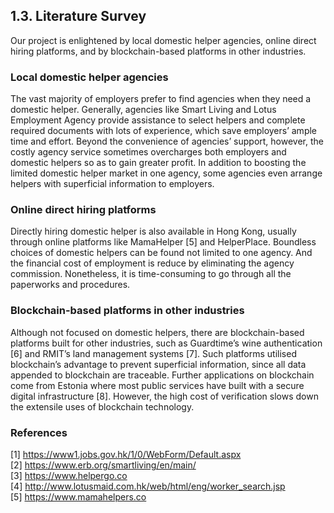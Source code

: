 ## 1.3. Literature Survey

Our project is enlightened by local domestic helper agencies, online direct hiring platforms, and by blockchain-based platforms in other industries.

### Local domestic helper agencies
The vast majority of employers prefer to find agencies when they need a domestic helper. Generally, agencies like Smart Living and Lotus Employment Agency provide assistance to select helpers and complete required documents with lots of experience, which save employers’ ample time and effort.
Beyond the convenience of agencies’ support, however, the costly agency service sometimes overcharges both employers and domestic helpers so as to gain greater profit. In addition to boosting the limited domestic helper market in one agency, some agencies even arrange helpers with superficial information to employers.

<!-- Pros: save ample time and effort (experienced, helpers’ selection and paperwork)
Cons: costly, less candidates, superficial informations, illegal agency placement fees (overcharging helpers, confiscating passports)
Example:
- Arrow Employment Services, Fair Employment Agency, Royal Maids
- Interactive Employer Service of the Labour Department [1], 
- Smart Living [2], 
- HelperGo [3], 
- Lotus Employment Agency [4], 
- MamaHelpers [5]
[1] https://www1.jobs.gov.hk/1/0/WebForm/Default.aspx [2] https://www.erb.org/smartliving/en/main/ [3] https://www.helpergo.co [4] http://www.lotusmaid.com.hk/web/html/eng/worker_search.jsp [5] https://www.mamahelpers.co -->

### Online direct hiring platforms
Directly hiring domestic helper is also available in Hong Kong, usually through online platforms like MamaHelper [5] and HelperPlace. Boundless choices of domestic helpers can be found not limited to one agency. And the financial cost of employment is reduce by eliminating the agency commission. Nonetheless, it is time-consuming to go through all the paperworks and procedures.

<!-- Pros: immense freedom of choices, lower cost
Cons: time-consuming(~1st pros)
Ref: https://www.helperplace.com/find-nanny-first-time-agency-direct-hire
Example: MamaHelper, HelperPlace -->

### Blockchain-based platforms in other industries
Although not focused on domestic helpers, there are blockchain-based platforms built for other industries, such as Guardtime’s wine authentication [6] and RMIT’s land management systems [7]. Such platforms utilised blockchain’s advantage to prevent superficial information, since all data appended to blockchain are traceable. Further applications on blockchain come from Estonia where most public services have built with a secure digital infrastructure [8]. However, the high cost of verification slows down the extensile uses of blockchain technology.

<!-- Pros: anti-tamper
Cons: high cost to verify
    - Wine Authentication by Guardtime
[6]https://e-estonia.com/guardtime-wine-authentication-system
    - Land management systems by RMIT
[7]https://www.rmit.edu.au/news/all-news/2019/march/blockchain-for-better-land-management-systems
    - e-Residency, eID, healthcare registry in Estonia
	[8] https://medium.com/e-residency-blog/welcome-to-the-blockchain-nation-5d9b46c06fd4
https://learn.e-resident.gov.ee/hc/en-us/articles/360000711978-What-is-e-Residency -->

### References

[1] <https://www1.jobs.gov.hk/1/0/WebForm/Default.aspx>\
[2] <https://www.erb.org/smartliving/en/main/>\
[3] <https://www.helpergo.co>\
[4] <http://www.lotusmaid.com.hk/web/html/eng/worker_search.jsp>\
[5] <https://www.mamahelpers.co>
